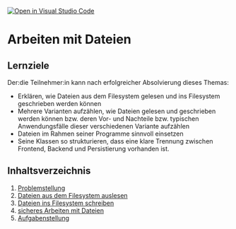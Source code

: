 [![Open in Visual Studio Code](https://classroom.github.com/assets/open-in-vscode-2e0aaae1b6195c2367325f4f02e2d04e9abb55f0b24a779b69b11b9e10269abc.svg)](https://classroom.github.com/online_ide?assignment_repo_id=17567826&assignment_repo_type=AssignmentRepo)
# Arbeiten mit Dateien

## Lernziele
Der:die Teilnehmer:in kann nach erfolgreicher Absolvierung dieses Themas:
- Erklären, wie Dateien aus dem Filesystem gelesen und ins Filesystem geschrieben werden können
- Mehrere Varianten aufzählen, wie Dateien gelesen und geschrieben werden können bzw. deren Vor- und Nachteile bzw. typischen Anwendungsfälle dieser verschiedenen Variante aufzählen
- Dateien im Rahmen seiner Programme sinnvoll einsetzen
- Seine Klassen so strukturieren, dass eine klare Trennung zwischen Frontend, Backend und Persistierung vorhanden ist.

## Inhaltsverzeichnis

1. [Problemstellung](content/00-problemstellung.md)
1. [Dateien aus dem Filesystem auslesen](content/01-read-files.md)
1. [Dateien ins Filesystem schreiben](content/02-write-files.md)
1. [sicheres Arbeiten mit Dateien](content/03-secure-work-with-files.md)
1. [Aufgabenstellung](content/XX-aufgabenstellung.md)
